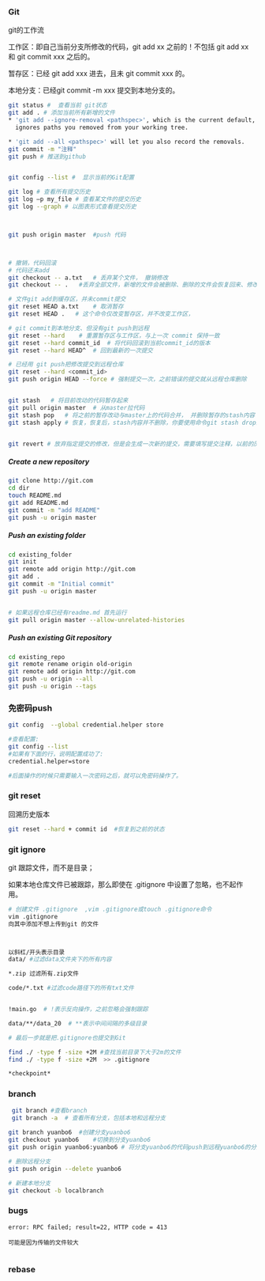 ### Git

git的工作流

工作区：即自己当前分支所修改的代码，git add xx 之前的！不包括 git add xx 和 git commit xxx 之后的。

暂存区：已经 git add xxx 进去，且未 git commit xxx 的。

本地分支：已经git commit -m xxx 提交到本地分支的。

```bash
git status #  查看当前 git状态
git add . # 添加当前所有新增的文件
* 'git add --ignore-removal <pathspec>', which is the current default,
  ignores paths you removed from your working tree.

* 'git add --all <pathspec>' will let you also record the removals.
git commit -m "注释"
git push # 推送到github


git config --list #  显示当前的Git配置

git log # 查看所有提交历史
git log –p my_file # 查看某文件的提交历史
git log --graph # 以图表形式查看提交历史



git push origin master  #push 代码



# 撤销，代码回滚
# 代码还未add
git checkout -- a.txt   # 丢弃某个文件， 撤销修改
git checkout -- .   #丢弃全部文件，新增的文件会被删除、删除的文件会恢复回来、修改的文件会回去。

# 文件git add到缓存区，并未commit提交
git reset HEAD a.txt	# 取消暂存 
git reset HEAD .   # 这个命令仅改变暂存区，并不改变工作区，

# git commit到本地分支、但没有git push到远程
git reset --hard	# 重置暂存区与工作区，与上一次 commit 保持一致
git reset --hard commit_id 	# 将代码回滚到当前commit_id的版本
git reset --hard HEAD^  # 回到最新的一次提交

# 已经用 git push把修改提交到远程仓库
git reset --hard <commit_id>
git push origin HEAD --force # 强制提交一次，之前错误的提交就从远程仓库删除


git stash	# 将目前改动的代码暂存起来
git pull origin master	# 从master拉代码
git stash pop	# 将之前的暂存改动与master上的代码合并， 并删除暂存的stash内容
git stash apply # 恢复，恢复后，stash内容并不删除，你要使用命令git stash drop来删除


git revert # 放弃指定提交的修改，但是会生成一次新的提交，需要填写提交注释，以前的历史记录都在；
```



##### Create a new repository

```bash
git clone http://git.com
cd dir
touch README.md
git add README.md
git commit -m "add README"
git push -u origin master
```

##### Push an existing folder

```bash
cd existing_folder
git init
git remote add origin http://git.com
git add .
git commit -m "Initial commit"
git push -u origin master


# 如果远程仓库已经有readme.md 首先运行
git pull origin master --allow-unrelated-histories
```

##### Push an existing Git repository

```bash
cd existing_repo
git remote rename origin old-origin
git remote add origin http://git.com
git push -u origin --all
git push -u origin --tags
```



### 免密码push

```bash
git config  --global credential.helper store

#查看配置:
git config --list
#如果有下面的行，说明配置成功了:
credential.helper=store

#后面操作的时候只需要输入一次密码之后，就可以免密码操作了。
```

### git reset 

回溯历史版本

```bash
git reset --hard + commit id  #恢复到之前的状态

```







### git ignore 

git 跟踪文件，而不是目录；

如果本地仓库文件已被跟踪，那么即使在 .gitignore 中设置了忽略，也不起作用。

```bash
# 创建文件 .gitignore  ,vim .gitignore或touch .gitignore命令
vim .gitignore
向其中添加不想上传到git 的文件



以斜杠/开头表示目录
data/ #过滤data文件夹下的所有内容

*.zip 过滤所有.zip文件

code/*.txt #过滤code路径下的所有txt文件


!main.go  # !表示反向操作，之前忽略会强制跟踪

data/**/data_20  # **表示中间间隔的多级目录

# 最后一步就是把.gitignore也提交到Git

find ./ -type f -size +2M #查找当前目录下大于2m的文件
find ./ -type f -size +2M  >> .gitignore

*checkpoint*
```

### branch

```bash
 git branch #查看branch
 git branch -a  # 查看所有分支，包括本地和远程分支
 
git branch yuanbo6	#创建分支yuanbo6
git checkout yuanbo6	#切换到分支yuanbo6
git push origin yuanbo6:yuanbo6 # 将分支yuanbo6的代码push到远程yuanbo6的分支上

# 删除远程分支
git push origin --delete yuanbo6

# 新建本地分支
git checkout -b localbranch


```



### bugs

```
error: RPC failed; result=22, HTTP code = 413

可能是因为传输的文件较大


```



### rebase


